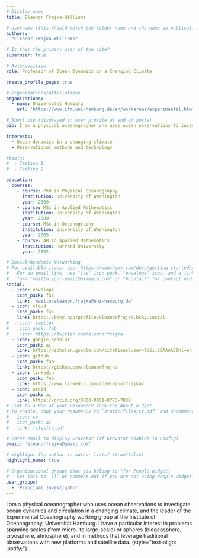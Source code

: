 ```yaml
---
# Display name
title: Eleanor Frajka-Williams

# Username (this should match the folder name and the name on publications)
authors:
- "Eleanor Frajka-Williams"

# Is this the primary user of the site?
superuser: true

# Role/position
role: Professor of Ocean Dynamics in a Changing Climate

create_profile_page: true

# Organizations/Affiliations
organizations:
  - name: Universität Hamburg
    url: 'https://www.ifm.uni-hamburg.de/en/workareas/experimental.html'

# Short bio (displayed in user profile at end of posts)
bio: I am a physical oceanographer who uses ocean observations to investigate ocean dynamics and circulation in a changing climate. I have a particular interest in problems spanning scales (from micro- to large-scale) or spheres (biogeosphere, cryosphere, atmosphere), and in methods that leverage traditional observations with new platforms and satellite data.

interests:
  - Ocean dynamics in a changing climate
  - Observational methods and technology

#tools:
#  - Testing 1
#  - Testing 2

education:
  courses:
    - course: PhD in Physical Oceanography
      institution: University of Washington
      year: 2009
    - course: MSc in Applied Mathematics
      institution: University of Washington
      year: 2009
    - course: MSc in Oceanography
      institution: University of Washington
      year: 2005
    - course: AB in Applied Mathematics
      institution: Harvard University
      year: 2002

# Social/Academic Networking
# For available icons, see: https://wowchemy.com/docs/getting-started/page-builder/#icons
#   For an email link, use "fas" icon pack, "envelope" icon, and a link in the
#   form "mailto:your-email@example.com" or "#contact" for contact widget.
social:
  - icon: envelope
    icon_pack: fas
    link: 'mailto:eleanor.frajka@uni-hamburg.de'
  - icon: cloud
    icon_pack: fas
    link: https://bsky.app/profile/eleanorfrajka.bsky.social
#  - icon: twitter
#    icon_pack: fab
#    link: https://twitter.com/eleanorfrajka
  - icon: google-scholar
    icon_pack: ai
    link: https://scholar.google.com/citations?user=lb6i-2EAAAAJ&hl=en
  - icon: github
    icon_pack: fab
    link: https://github.com/eleanorfrajka
  - icon: linkedin
    icon_pack: fab
    link: https://www.linkedin.com/in/eleanorfrajka/
  - icon: orcid
    icon_pack: ai
    link: https://orcid.org/0000-0001-8773-7838
# Link to a PDF of your resume/CV from the About widget.
# To enable, copy your resume/CV to `static/files/cv.pdf` and uncomment the lines below.
# - icon: cv
#   icon_pack: ai
#   link: files/cv.pdf

# Enter email to display Gravatar (if Gravatar enabled in Config)
email: 'eleanorfrajka@gmail.com'

# Highlight the author in author lists? (true/false)
highlight_name: true

# Organizational groups that you belong to (for People widget)
#   Set this to `[]` or comment out if you are not using People widget.
user_groups:
  - 'Principal Investigator'
---
```


I am a physical oceanographer who uses ocean observations to investigate ocean dynamics and circulation in a changing climate, and the leader of the Experimental Oceanography working group at the Institute of Oceanography, Universität Hamburg. I have a particular interest in problems spanning scales (from micro- to large-scale) or spheres (biogeosphere, cryosphere, atmosphere), and in methods that leverage traditional observations with new platforms and satellite data.
{style="text-align: justify;"}
